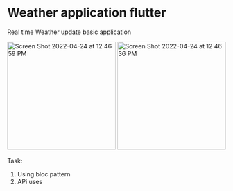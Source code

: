 # Weather application flutter 

Real time Weather update basic application  

<img width="250" alt="Screen Shot 2022-04-24 at 12 46 59 PM" src="https://user-images.githubusercontent.com/12158468/165671214-d933c0de-2b5c-4c55-92dd-a3130a66bd51.png">
<img width="250" alt="Screen Shot 2022-04-24 at 12 46 36 PM" src="https://user-images.githubusercontent.com/12158468/165671225-dd1df693-d5a9-43a9-ad70-945f41a7c9d6.png">

Task: 
1. Using bloc pattern 
2. APi uses
